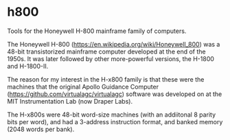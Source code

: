 # h800
Tools for the Honeywell H-800 mainframe family of computers.

The Honeywell H-800 (https://en.wikipedia.org/wiki/Honeywell_800) was a 48-bit transistorized mainframe computer developed at the end of the 1950s. It was later followed by other more-powerful versions, the H-1800 and H-1800-II. 

The reason for my interest in the H-x800 family is that these were the machines that the original Apollo Guidance Computer (https://github.com/virtualagc/virtualagc) software was developed on at the MIT Instrumentation Lab (now Draper Labs). 

The H-x800s were 48-bit word-size machines (with an addiitonal 8 parity bits per word), and had a 3-address instruction format, and banked memory (2048 words per bank). 
